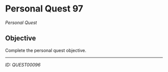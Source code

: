 # Personal Quest 97

*Personal Quest*

## Objective
Complete the personal quest objective.

---
*ID: QUEST00096*